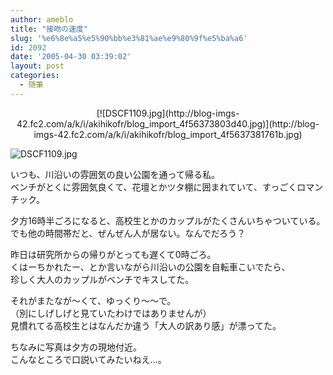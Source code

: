```yaml
---
author: ameblo
title: "接吻の速度"
slug: '%e6%8e%a5%e5%90%bb%e3%81%ae%e9%80%9f%e5%ba%a6'
id: 2092
date: '2005-04-30 03:39:02'
layout: post
categories:
  - 随筆
---
```


<div align="center">[![DSCF1109.jpg](http://blog-imgs-42.fc2.com/a/k/i/akihikofr/blog_import_4f56373803d40.jpg)](http://blog-imgs-42.fc2.com/a/k/i/akihikofr/blog_import_4f5637381761b.jpg)</div>


![DSCF1109.jpg](https://aki.shirai.as/assets/2005/DSCF1109.jpg)


いつも、川沿いの雰囲気の良い公園を通って帰る私。  
ベンチがとくに雰囲気良くて、花壇とかツタ棚に囲まれていて、すっごくロマンチック。  

夕方16時半ごろになると、高校生とかのカップルがたくさんいちゃついている。  
でも他の時間帯だと、ぜんぜん人が居ない。なんでだろう？  

昨日は研究所からの帰りがとっても遅くて0時ごろ。  
くはーちかれたー、とか言いながら川沿いの公園を自転車こいでたら、  
珍しく大人のカップルがベンチでキスしてた。  

それがまたなが～くて、ゆっくり～～で。  
（別にしげしげと見ていたわけではありませんが）  
見慣れてる高校生とはなんだか違う「大人の訳あり感」が漂ってた。  

ちなみに写真は夕方の現地付近。  
こんなところで口説いてみたいねえ…。